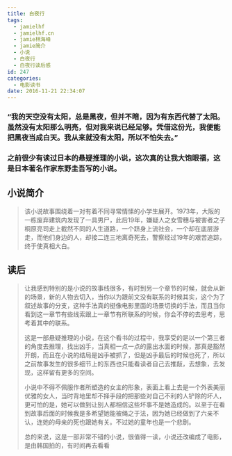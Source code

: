 ```yaml
---
title: 白夜行
tags:
  - jamielhf
  - jamielhf.cn
  - jamie林海峰
  - jamie简介
  - 小说
  - 白夜行
  - 白夜行读后感
id: 247
categories:
  - 电影读书
date: 2016-11-21 22:34:07
---
```


### “我的天空没有太阳，总是黑夜，但并不暗，因为有东西代替了太阳。虽然没有太阳那么明亮，但对我来说已经足够。凭借这份光，我便能把黑夜当成白天。我从来就没有太阳，所以不怕失去。”

### 之前很少有读过日本的悬疑推理的小说，这次真的让我大饱眼福，这是日本著名作家东野圭吾写的小说。

## 小说简介

> 该小说故事围绕着一对有着不同寻常情愫的小学生展开。1973年，大阪的一栋废弃建筑内发现了一具男尸，此后19年，嫌疑人之女雪穗与被害者之子桐原亮司走上截然不同的人生道路，一个跻身上流社会，一个却在底层游走，而他们身边的人，却接二连三地离奇死去，警察经过19年的艰苦追踪，终于使真相大白。

## 读后

> 让我感到特别的是小说的故事线很多，有时到另一个章节的时候，就会从新的场景，新的人物去切入，当你以为跟前文没有联系的时候其实，这个为了叙述故事的分支，这种手法真的挺像电影里面的场景切换的手法，而且当你看到这一章节有些线索跟上一章节有所联系的时候，你会不停的去思考，思考着其中的联系。
> 
>   这是一部悬疑推理的小说，在这个看书的过程中，我享受的是以一个第三者的角度去推理，找出凶手，当真相一点一点的露出水面的时候，那真是豁然开朗，而且在小说的结局是凶手被抓了，但是凶手最后的时候也死了，所以之前故事发生的很多细节上的东西也只能看读者自己去推敲，去想象，去发现，这样留有更多的空间。
> 
>   小说中不得不佩服作者所塑造的女主的形象，表面上看上去是一个外表美丽优雅的女人，当时背地里却不择手段的把那些对自己不利的人铲除的坏人，更可怕的是，她可以做到让别人都相信这些坏事不是她造成的。以至于在看到故事后面的时候我是多希望她能被绳之于法，因为她已经做到了六亲不认，连她的母亲的死也跟她有关。不过她的童年也是一个悲剧。
> 
>   总的来说，这是一部非常不错的小说，很值得一读，小说还改编成了电影，是由韩国拍的，有时间再去看看